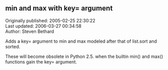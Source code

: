 ## min and max with key= argument  
Originally published: 2005-02-25 22:30:22  
Last updated: 2006-03-27 00:34:58  
Author: Steven Bethard  
  
Adds a key= argument to min and max modeled after that of list.sort and sorted.

These will become obsolete in Python 2.5. when the builtin min() and max() functions gain the key= argument.